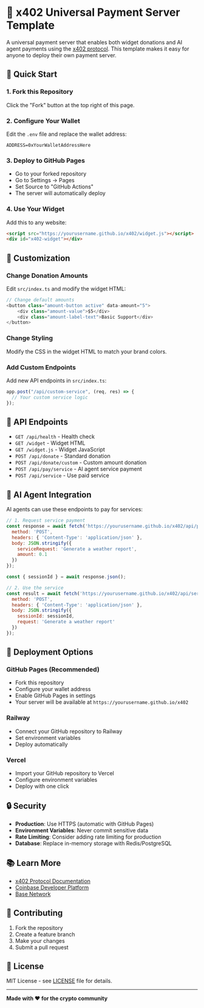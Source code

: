 # 🚀 x402 Universal Payment Server Template

A universal payment server that enables both widget donations and AI agent payments using the [x402 protocol](https://x402.org/). This template makes it easy for anyone to deploy their own payment server.

## 🎯 Quick Start

### 1. Fork this Repository
Click the "Fork" button at the top right of this page.

### 2. Configure Your Wallet
Edit the `.env` file and replace the wallet address:
```env
ADDRESS=0xYourWalletAddressHere
```

### 3. Deploy to GitHub Pages
- Go to your forked repository
- Go to Settings → Pages
- Set Source to "GitHub Actions"
- The server will automatically deploy

### 4. Use Your Widget
Add this to any website:
```html
<script src="https://yourusername.github.io/x402/widget.js"></script>
<div id="x402-widget"></div>
```

## 🔧 Customization

### Change Donation Amounts
Edit `src/index.ts` and modify the widget HTML:
```javascript
// Change default amounts
<button class="amount-button active" data-amount="5">
    <div class="amount-value">$5</div>
    <div class="amount-label-text">Basic Support</div>
</button>
```

### Change Styling
Modify the CSS in the widget HTML to match your brand colors.

### Add Custom Endpoints
Add new API endpoints in `src/index.ts`:
```javascript
app.post("/api/custom-service", (req, res) => {
  // Your custom service logic
});
```

## 📡 API Endpoints

- `GET /api/health` - Health check
- `GET /widget` - Widget HTML
- `GET /widget.js` - Widget JavaScript
- `POST /api/donate` - Standard donation
- `POST /api/donate/custom` - Custom amount donation
- `POST /api/pay/service` - AI agent service payment
- `POST /api/service` - Use paid service

## 🤖 AI Agent Integration

AI agents can use these endpoints to pay for services:

```javascript
// 1. Request service payment
const response = await fetch('https://yourusername.github.io/x402/api/pay/service', {
  method: 'POST',
  headers: { 'Content-Type': 'application/json' },
  body: JSON.stringify({
    serviceRequest: 'Generate a weather report',
    amount: 0.1
  })
});

const { sessionId } = await response.json();

// 2. Use the service
const result = await fetch('https://yourusername.github.io/x402/api/service', {
  method: 'POST',
  headers: { 'Content-Type': 'application/json' },
  body: JSON.stringify({
    sessionId: sessionId,
    request: 'Generate a weather report'
  })
});
```

## 🚀 Deployment Options

### GitHub Pages (Recommended)
- Fork this repository
- Configure your wallet address
- Enable GitHub Pages in settings
- Your server will be available at `https://yourusername.github.io/x402`

### Railway
- Connect your GitHub repository to Railway
- Set environment variables
- Deploy automatically

### Vercel
- Import your GitHub repository to Vercel
- Configure environment variables
- Deploy with one click

## 🔒 Security

- **Production**: Use HTTPS (automatic with GitHub Pages)
- **Environment Variables**: Never commit sensitive data
- **Rate Limiting**: Consider adding rate limiting for production
- **Database**: Replace in-memory storage with Redis/PostgreSQL

## 📚 Learn More

- [x402 Protocol Documentation](https://x402.org/)
- [Coinbase Developer Platform](https://www.coinbase.com/developer-platform)
- [Base Network](https://base.org/)

## 🤝 Contributing

1. Fork the repository
2. Create a feature branch
3. Make your changes
4. Submit a pull request

## 📄 License

MIT License - see [LICENSE](LICENSE) file for details.

---

**Made with ❤️ for the crypto community** 